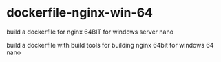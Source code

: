 # dockerfile-nginx-win-64
build a dockerfile for nginx 64BIT for windows server nano

build a dockerfile with build tools for building nginx 64bit for windows 64 nano
